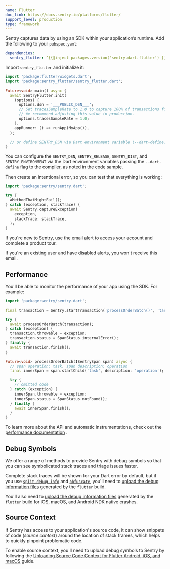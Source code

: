 ```yaml
---
name: Flutter
doc_link: https://docs.sentry.io/platforms/flutter/
support_level: production
type: framework
---
```


Sentry captures data by using an SDK within your application’s runtime. Add the following to your `pubspec.yaml`:

```yml {filename:pubspec.yaml}
dependencies:
  sentry_flutter: ^{{@inject packages.version('sentry.dart.flutter') }}
```

Import `sentry_flutter` and initialize it:

```dart
import 'package:flutter/widgets.dart';
import 'package:sentry_flutter/sentry_flutter.dart';

Future<void> main() async {
  await SentryFlutter.init(
    (options) {
      options.dsn = '___PUBLIC_DSN___';
      // Set tracesSampleRate to 1.0 to capture 100% of transactions for performance monitoring.
      // We recommend adjusting this value in production.
      options.tracesSampleRate = 1.0;
    },
    appRunner: () => runApp(MyApp()),
  );

  // or define SENTRY_DSN via Dart environment variable (--dart-define)
}
```

You can configure the `SENTRY_DSN`, `SENTRY_RELEASE`, `SENTRY_DIST`, and `SENTRY_ENVIRONMENT` via the Dart environment variables passing the `--dart-define` flag to the compiler, as noted in the code sample.

Then create an intentional error, so you can test that everything is working:

```dart
import 'package:sentry/sentry.dart';

try {
  aMethodThatMightFail();
} catch (exception, stackTrace) {
  await Sentry.captureException(
    exception,
    stackTrace: stackTrace,
  );
}
```

If you're new to Sentry, use the email alert to access your account and complete a product tour.

If you're an existing user and have disabled alerts, you won't receive this email.

## Performance

You'll be able to monitor the performance of your app using the SDK.
For example:

```dart
import 'package:sentry/sentry.dart';

final transaction = Sentry.startTransaction('processOrderBatch()', 'task');

try {
  await processOrderBatch(transaction);
} catch (exception) {
  transaction.throwable = exception;
  transaction.status = SpanStatus.internalError();
} finally {
  await transaction.finish();
}

Future<void> processOrderBatch(ISentrySpan span) async {
  // span operation: task, span description: operation
  final innerSpan = span.startChild('task', description: 'operation');

  try {
    // omitted code
  } catch (exception) {
    innerSpan.throwable = exception;
    innerSpan.status = SpanStatus.notFound();
  } finally {
    await innerSpan.finish();
  }
}
```

To learn more about the API and automatic instrumentations, check out the [performance documentation](/platforms/flutter/performance/instrumentation/) .

## Debug Symbols

We offer a range of methods to provide Sentry with debug symbols so that you can see symbolicated stack traces and triage issues faster.

Complete stack traces will be shown for your Dart error by default, but if you use [`split-debug-info`](https://flutter.dev/docs/perf/app-size#reducing-app-size) and [`obfuscate`](https://flutter.dev/docs/deployment/obfuscate), you'll need to [upload the debug information files](/platforms/flutter/upload-debug/) generated by the `flutter` build.

You'll also need to [upload the debug information files](/platforms/flutter/upload-debug/) generated by the `flutter` build for iOS, macOS, and Android NDK native crashes.

## Source Context

If Sentry has access to your application's source code, it can show snippets of code (_source context_) around the location of stack frames, which helps to quickly pinpoint problematic code.

To enable source context, you'll need to upload debug symbols to Sentry by following the [Uploading Source Code Context for Flutter Android, iOS, and macOS](/platforms/flutter/upload-debug/#uploading-source-code-context-for-flutter-android-ios-and-macos) guide.
